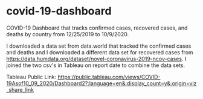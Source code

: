 # covid-19-dashboard
COVID-19 Dashboard that tracks confirmed cases, recovered cases, and deaths by country from 12/25/2019 to 10/9/2020. 

I downloaded a data set from data.world that tracked the confirmed cases and deaths and I downloaded a different data set for recovered cases from https://data.humdata.org/dataset/novel-coronavirus-2019-ncov-cases. I joined the two csv's in Tableau on report date to combine the data sets.  


Tableau Public Link: 
https://public.tableau.com/views/COVID-19Asof10_09_2020/Dashboard2?:language=en&:display_count=y&:origin=viz_share_link
